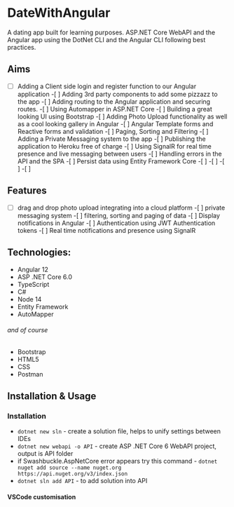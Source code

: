# DateWithAngular

A dating app built for learning purposes. ASP.NET Core WebAPI and the Angular app using the DotNet CLI and the Angular CLI following best practices.

## Aims

-[ ] Adding a Client side login and register function to our Angular application -[ ] Adding 3rd party components to add some pizzazz to the app -[ ] Adding routing to the Angular application and securing routes. -[ ] Using Automapper in ASP.NET Core -[ ] Building a great looking UI using Bootstrap -[ ] Adding Photo Upload functionality as well as a cool looking gallery in Angular -[ ] Angular Template forms and Reactive forms and validation -[ ] Paging, Sorting and Filtering -[ ] Adding a Private Messaging system to the app -[ ] Publishing the application to Heroku free of charge -[ ] Using SignalR for real time presence and live messaging between users -[ ] Handling errors in the API and the SPA -[ ] Persist data using Entity Framework Core -[ ] -[ ] -[ ] -[ ]

## Features

-[ ] drag and drop photo upload integrating into a cloud platform -[ ] private messaging system -[ ] filtering, sorting and paging of data -[ ] Display notifications in Angular -[ ] Authentication using JWT Authentication tokens -[ ] Real time notifications and presence using SignalR

## Technologies:

- Angular 12
- ASP .NET Core 6.0
- TypeScript
- C#
- Node 14
- Entity Framework
- AutoMapper

###### and of course

- Bootstrap
- HTML5
- CSS
- Postman

## Installation & Usage

### Installation

- `dotnet new sln` - create a solution file, helps to unify settings between IDEs
- `dotnet new webapi -o API` - create ASP .NET Core 6 WebAPI project, output is API folder
- if Swashbuckle.AspNetCore error appears try this command - `dotnet nuget add source --name nuget.org https://api.nuget.org/v3/index.json`
- `dotnet sln add API` - to add solution into API

#### VSCode customisation
